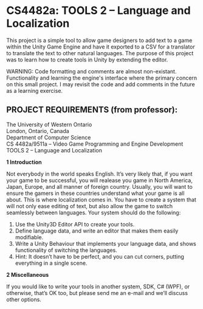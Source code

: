 <h1>CS4482a: TOOLS 2 – Language and Localization</h1>

This project is a simple tool to allow game designers to add text to a game within the Unity
Game Engine and have it exported to a CSV for a translator to translate the text to other
natural languages. The purpose of this project was to learn how to create tools in Unity by
extending the editor.

WARNING: Code formatting and comments are almost non-existant. Functionality and learning the
engine's interface where the primary concern on this small project. I may revisit the code and
add comments in the future as a learning exercise.

<h2>PROJECT REQUIREMENTS (from professor):</h2>

The University of Western Ontario
</br>London, Ontario, Canada
</br>Department of Computer Science
</br>CS 4482a/9511a – Video Game Programming and Engine Development
</br>TOOLS 2 – Language and Localization

<b>1 Introduction</b>

Not everybody in the world speaks English. It’s very likely that, if you want your game
to be successful, you will realease you game in North America, Japan, Europe, and all
manner of foreign country. Usually, you will want to ensure the gamers in these countries
understand what your game is all about. This is where localization comes in. You have to
create a system that will not only ease editing of text, but also allow the game to switch
seamlessly between languages. Your system should do the following:

<ol type=1>
  <li>Use the Unity3D Editor API to create your tools.</li>
  <li>Define language data, and write an editor that makes them easily modifiable.</li>
  <li>Write a Unity Behaviour that implements your language data, and shows functionality
    of switching the languages.</li>
  <li>Hint: It doesn’t have to be perfect, and you can cut corners, putting everything in a
    single scene.</li>
</ol>

<b>2 Miscellaneous</b>

If you would like to write your tools in another system, SDK, C# (WPF), or otherwise,
that’s OK too, but please send me an e-mail and we’ll discuss other options.
